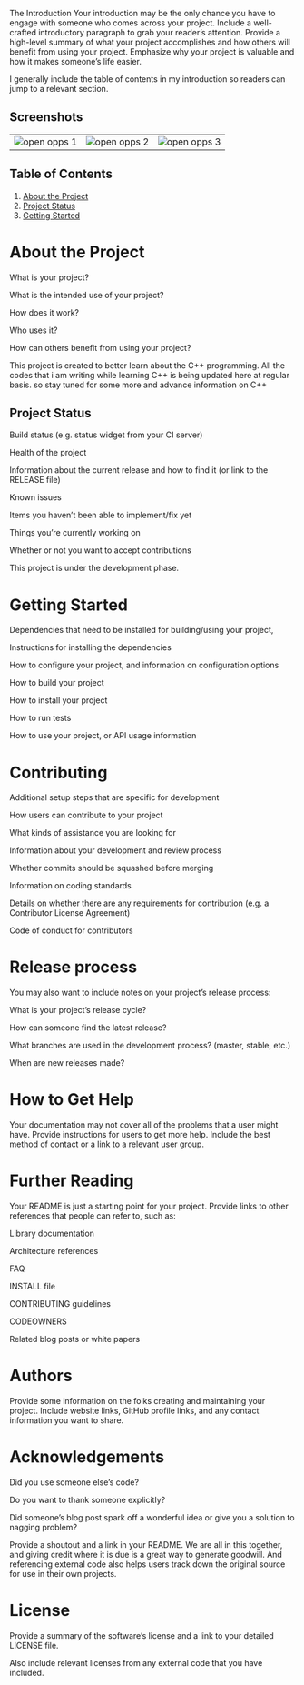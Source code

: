 The Introduction
Your introduction may be the only chance you have to engage with someone who comes across your project. Include a well-crafted introductory paragraph to grab your reader’s attention. Provide a high-level summary of what your project accomplishes and how others will benefit from using your project. Emphasize why your project is valuable and how it makes someone’s life easier.

I generally include the table of contents in my introduction so readers can jump to a relevant section.

## Screenshots

<table>
    <tr>
        <td>
            <img alt="open opps 1" src="docs/screenshots/open-opps-01.png">
        </td>
        <td>
            <img alt="open opps 2" src="docs/screenshots/open-opps-02.png">
        </td>
        <td>
            <img alt="open opps 3" src="docs/screenshots/open-opps-03.png">
        </td>
    </tr>
</table>

## Table of Contents
1. [About the Project](#about-the-project)
1. [Project Status](#project-status)
1. [Getting Started](#getting-started)

# About the Project
What is your project?

What is the intended use of your project?

How does it work?

Who uses it?

How can others benefit from using your project?

This project is created to better learn about the C++ programming. All the codes that i am writing while learning C++ is being updated here at regular basis. so stay tuned for some more and advance information on C++

## Project Status
Build status (e.g. status widget from your CI server)

Health of the project

Information about the current release and how to find it (or link to the RELEASE file)

Known issues

Items you haven’t been able to implement/fix yet

Things you’re currently working on

Whether or not you want to accept contributions


This project is under the development phase.

# Getting Started
Dependencies that need to be installed for building/using your project,

Instructions for installing the dependencies

How to configure your project, and information on configuration options

How to build your project

How to install your project

How to run tests

How to use your project, or API usage information


# Contributing
Additional setup steps that are specific for development

How users can contribute to your project

What kinds of assistance you are looking for

Information about your development and review process

Whether commits should be squashed before merging

Information on coding standards

Details on whether there are any requirements for contribution (e.g. a Contributor License Agreement)

Code of conduct for contributors


# Release process
You may also want to include notes on your project’s release process:

What is your project’s release cycle?

How can someone find the latest release?

What branches are used in the development process? (master, stable, etc.)

When are new releases made?

# How to Get Help
Your documentation may not cover all of the problems that a user might have. Provide instructions for users to get more help. Include the best method of contact or a link to a relevant user group.

# Further Reading
Your README is just a starting point for your project. Provide links to other references that people can refer to, such as:

Library documentation

Architecture references

FAQ

INSTALL file

CONTRIBUTING guidelines

CODEOWNERS

Related blog posts or white papers

# Authors
Provide some information on the folks creating and maintaining your project. Include website links, GitHub profile links, and any contact information you want to share.

# Acknowledgements
Did you use someone else’s code?

Do you want to thank someone explicitly?

Did someone’s blog post spark off a wonderful idea or give you a solution to nagging problem?

Provide a shoutout and a link in your README. We are all in this together, and giving credit where it is due is a great way to generate goodwill. And referencing external code also helps users track down the original source for use in their own projects.

# License
Provide a summary of the software’s license and a link to your detailed LICENSE file.

Also include relevant licenses from any external code that you have included.
